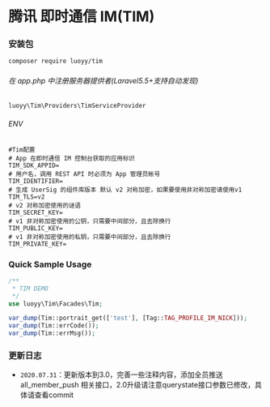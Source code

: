 # 腾讯 即时通信 IM(TIM)

### 安装包
```bash
composer require luoyy/tim
```
###### 在 app.php 中注册服务器提供者(Laravel5.5+支持自动发现)
```php
luoyy\Tim\Providers\TimServiceProvider
```
###### ENV
```env
#Tim配置
# App 在即时通信 IM 控制台获取的应用标识
TIM_SDK_APPID=
# 用户名，调用 REST API 时必须为 App 管理员帐号
TIM_IDENTIFIER=
# 生成 UserSig 的组件库版本 默认 v2 对称加密，如果要使用非对称加密请使用v1
TIM_TLS=v2
# v2 对称加密使用的谜语
TIM_SECRET_KEY=
# v1 非对称加密使用的公钥，只需要中间部分，且去除换行
TIM_PUBLIC_KEY=
# v1 非对称加密使用的私钥，只需要中间部分，且去除换行
TIM_PRIVATE_KEY=
```

### Quick Sample Usage
```php
/**
 * TIM DEMO
 */
use luoyy\Tim\Facades\Tim;

var_dump(Tim::portrait_get(['test'], [Tag::TAG_PROFILE_IM_NICK]));
var_dump(Tim::errCode());
var_dump(Tim::errMsg());
```
### 更新日志
* `2020.07.31`：更新版本到3.0，完善一些注释内容，添加全员推送 all_member_push 相关接口，2.0升级请注意querystate接口参数已修改，具体请查看commit
